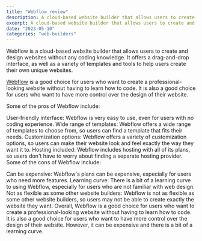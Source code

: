 ```yaml
---
title: "Webflow review"
description: A cloud-based website builder that allows users to create and design websites without any coding knowledge
excerpt: A cloud-based website builder that allows users to create and design websites without any coding knowledge
date: "2023-05-10"
categories: "web-builders"
---
```


Webflow is a cloud-based website builder that allows users to create and design websites without any coding knowledge. It offers a drag-and-drop interface, as well as a variety of templates and tools to help users create their own unique websites.

[Webflow](https://webflow.com/) is a good choice for users who want to create a professional-looking website without having to learn how to code. It is also a good choice for users who want to have more control over the design of their website.

Some of the pros of Webflow include:

User-friendly interface: Webflow is very easy to use, even for users with no coding experience. Wide range of templates: Webflow offers a wide range of templates to choose from, so users can find a template that fits their needs. Customization options: Webflow offers a variety of customization options, so users can make their website look and feel exactly the way they want it to. Hosting included: Webflow includes hosting with all of its plans, so users don't have to worry about finding a separate hosting provider. Some of the cons of Webflow include:

Can be expensive: Webflow's plans can be expensive, especially for users who need more features. Learning curve: There is a bit of a learning curve to using Webflow, especially for users who are not familiar with web design. Not as flexible as some other website builders: Webflow is not as flexible as some other website builders, so users may not be able to create exactly the website they want. Overall, Webflow is a good choice for users who want to create a professional-looking website without having to learn how to code. It is also a good choice for users who want to have more control over the design of their website. However, it can be expensive and there is a bit of a learning curve.
